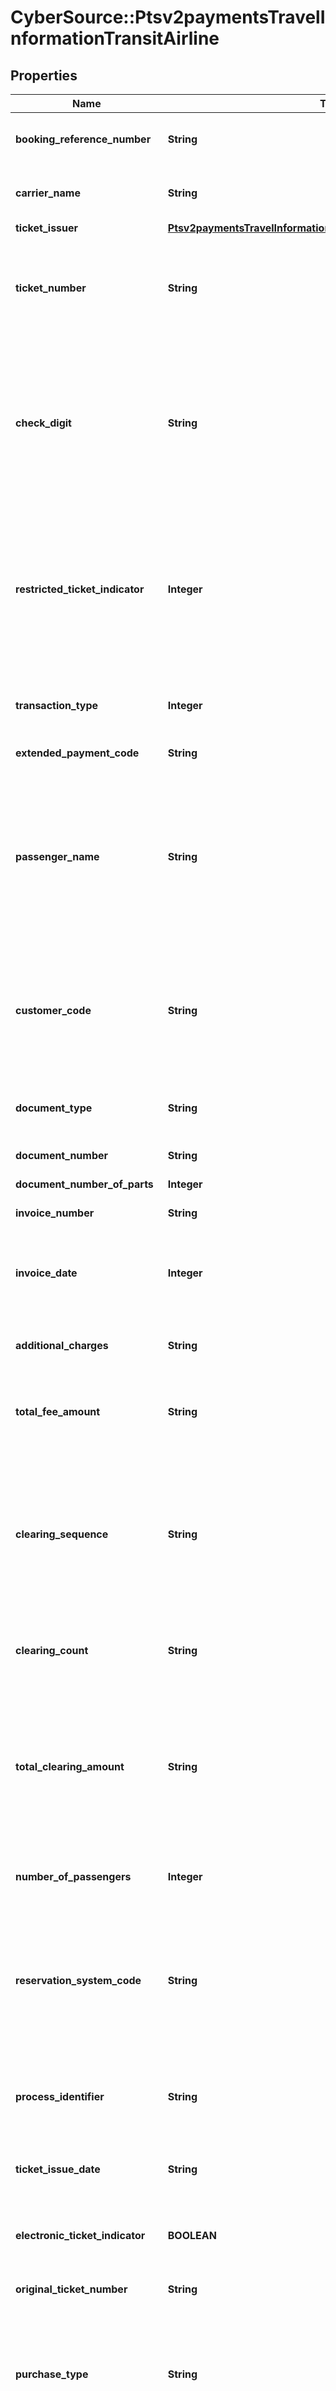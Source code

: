 # CyberSource::Ptsv2paymentsTravelInformationTransitAirline

## Properties
Name | Type | Description | Notes
------------ | ------------- | ------------- | -------------
**booking_reference_number** | **String** | Reference number for the airline booking. Required if ticket numbers are not issued.  | [optional] 
**carrier_name** | **String** | Airline that generated the ticket. Format: English characters only. Optional request field.  | [optional] 
**ticket_issuer** | [**Ptsv2paymentsTravelInformationTransitAirlineTicketIssuer**](Ptsv2paymentsTravelInformationTransitAirlineTicketIssuer.md) |  | [optional] 
**ticket_number** | **String** | Ticket number. Format: English characters only. Restricted string data type that indicates a sequence of letters, numbers, and spaces; special characters are not included. Optional request field.  | [optional] 
**check_digit** | **String** | Check digit for the ticket number. CyberSource recommends that you validate the check digit. With Discover and Diners Club, a valid ticket number has these characteristics: - The value is numeric. - The first three digits are a valid IATA2 license plate carrier code. - The last digit is a check digit or zero (0). - All remaining digits are nonzero.  | [optional] 
**restricted_ticket_indicator** | **Integer** | Flag that indicates whether or not the ticket is restricted (nonrefundable). Possible values: - 0: No restriction (refundable) - 1: Restricted (nonrefundable) Format: English characters only. Restricted string data type that indicates a sequence of letters, numbers, and spaces; special characters are not included. Optional request field.  | [optional] 
**transaction_type** | **Integer** | Type of charge. Possible values: - 01: Charge is for an airline ticket - 02: Charge is for an item that is not an airline ticket  | [optional] 
**extended_payment_code** | **String** | The field is not currently supported.  | [optional] 
**passenger_name** | **String** | Name of the passenger to whom the ticket was issued.  This will always be a single passenger&#39;s name. If there are more than one passengers, provide only the primary passenger&#39;s name. Do not include special characters such as commas, hyphens, or apostrophes. Only ASCII characters are supported. Format: English characters only. Optional request field.  | [optional] 
**customer_code** | **String** | Reference number or code that identifies the cardholder. Format: English characters only. Restricted string data type that indicates a sequence of letters, numbers, and spaces; special characters are not included. Optional request field.  | [optional] 
**document_type** | **String** | Airline document type code that specifies the purpose of the transaction. Format: English characters only. Optional request field.  | Code | Description | | --- | --- | | 01 | Passenger ticket | | 02 | Additional collection | | 03 | Excess baggage | | 04 | Miscellaneous charge order (MCO) or prepaid ticket authorization | | 05 | Special service ticket | | 06 | Supported refund | | 07 | Unsupported refund | | 08 | Lost ticket application | | 09 | Tour order voucher | | 10 | Ticket by mail | | 11 | Undercharge adjustment | | 12 | Group ticket | | 13 | Exchange adjustment | | 14 | SPD or air freight | | 15 | In-flight adjustment | | 16 | Agency passenger ticket | | 17 | Agency tour order or voucher | | 18 | Agency miscellaneous charge order (MCO) | | 19 | Agency exchange order | | 20 | Agency group ticket | | 21 | Debit adjustment for duplicate refund or use | | 22 | In-flight merchandise order | | 23 | Catalogue merchandise order | | 24 | In-flight phone charges | | 25 | Frequent flyer fee or purchase | | 26 | Kennel charge | | 27 | Animal transportation charge | | 28 | Firearms case | | 29 | Upgrade charge | | 30 | Credit for unused transportation | | 31 | Credit for class of service adjustment | | 32 | Credit for denied boarding | | 33 | Credit for miscellaneous refund | | 34 | Credit for lost ticket refund | | 35 | Credit for exchange refund | | 36 | Credit for overcharge adjustment | | 37 | Credit for multiple Unused tickets | | 38 | Exchange order | | 39 | Self-service ticket | | 41 | In-flight duty-free purchase | | 42 | Senior citizen discount booklets | | 43 | Club membership fee | | 44 | Coupon book | | 45 | In-flight charges | | 46 | Tour deposit | | 47 | Frequent flyer overnight delivery charge | | 48 | Frequent flyer fulfillment | | 49 | Small package delivery | | 50 | Vendor sale | | 51 | Miscellaneous taxes or fees | | 52 | Travel agency fee | | 60 | Vendor refund or credit | | 64 | Duty free sale | | 65 | Preferred seat upgrade | | 66 | Cabin upgrade | | 67 | Lounge or club access or day pass | | 68 | Agent assisted reservation or ticketing fee | | 69 | Ticket change or cancel fee | | 70 | Trip insurance | | 71 | Unaccompanied minor | | 72 | Standby fee | | 73 | Curbside baggage | | 74 | In-flight medical equipment | | 75 | Ticket or pass print fee | | 76 | Checked sporting or special equipment | | 77 | Dry ice fee | | 78 | Mail or postage fee | | 79 | Club membership fee or temporary trial | | 80 | Frequent flyer activation or reinstatement | | 81 | Gift certificate | | 82 | Onboard or in-flight prepaid voucher | | 83 | Optional services fee | | 84 | Advance purchase for excess baggage | | 85 | Advance purchase for preferred seat upgrade | | 86 | Advance purchase for cabin upgrade | | 87 | Advance purchase for optional services | | 88 | WiFi | | 89 | Packages | | 90 | In-flight entertainment or internet access | | 91 | Overweight bag fee | | 92 | Sleep sets | | 93 | Special purchase fee |  | [optional] 
**document_number** | **String** | The field is not currently supported.  | [optional] 
**document_number_of_parts** | **Integer** | The field is not currently supported.  | [optional] 
**invoice_number** | **String** | Invoice number for the airline transaction.  | [optional] 
**invoice_date** | **Integer** | Invoice date. The format is YYYYMMDD. If this value is included in the request, it is used in the creation of the invoice number. See \&quot;Invoice Number,\&quot;  | [optional] 
**additional_charges** | **String** | Description of the charge if the charge does not involve an airline ticket. For example: Excess baggage.  | [optional] 
**total_fee_amount** | **String** | Total fee for the ticket. This value cannot exceed &#x60;99999999999999999999&#x60; (twenty 9s). Format: English characters only. Optional request field.  | [optional] 
**clearing_sequence** | **String** | Number that identifies the clearing message when multiple clearing messages are allowed per authorized transaction. Each clearing message linked to one authorization request must include a unique clearing sequence number between 1 and the total number of clearing records. Format: English characters only. Optional request field.  | [optional] 
**clearing_count** | **String** | Total number of clearing messages associated with the authorization request. Format: English characters only. Optional request field.  | [optional] 
**total_clearing_amount** | **String** | Total clearing amount for all transactions in the clearing count set. This value cannot exceed &#x60;99999999999999999999&#x60; (twenty 9s). Format: English characters only. If this field is not set and if the total amount from the original authorization is not NULL, the total clearing amount is set to the total amount from the original authorization.  | [optional] 
**number_of_passengers** | **Integer** | Number of passengers for whom the ticket was issued. Format: English characters only. Optional request field.  | [optional] 
**reservation_system_code** | **String** | Code that specifies the computerized reservation system used to make the reservation and purchase the ticket. Format: English characters only. Restricted string data type that indicates a sequence of letters, numbers, and spaces; special characters are not included. Optional request field.  | [optional] 
**process_identifier** | **String** | Airline process identifier. This value is the airline&#39;s three-digit IATA1 code which is used to process extended payment airline tickets.  | [optional] 
**ticket_issue_date** | **String** | Date on which the transaction occurred. Format: &#x60;YYYYMMDD&#x60; Format: English characters only. Optional request field.  | [optional] 
**electronic_ticket_indicator** | **BOOLEAN** | Flag that indicates whether an electronic ticket was issued. Possible values: - &#x60;true&#x60; - &#x60;false&#x60; Optional request field.  | [optional] 
**original_ticket_number** | **String** | Original ticket number when the transaction is for a replacement ticket.  | [optional] 
**purchase_type** | **String** | Type of purchase. Possible values: - &#x60;EXC&#x60;: Exchange ticket - &#x60;MSC&#x60;: Miscellaneous (not a ticket purchase and not a transaction related to an exchange ticket) - &#x60;REF&#x60;: Refund - &#x60;TKT&#x60;: Ticket Format: English characters only. Optional request field.  | [optional] 
**credit_reason_indicator** | **String** | Reason for the credit. Possible values: - &#x60;A&#x60;: Cancellation of the ancillary passenger transport purchase. - &#x60;B&#x60;: Cancellation of the airline ticket and the passenger transport ancillary purchase. - &#x60;C&#x60;: Cancellation of the airline ticket. - &#x60;O&#x60;: Other. - &#x60;P&#x60;: Partial refund of the airline ticket. Format: English characters only.  Optional request field.  | [optional] 
**ticket_change_indicator** | **String** | Type of update. Possible values: - &#x60;C&#x60;: Change to the existing ticket. - &#x60;N&#x60;: New ticket. Format: English characters only Optional request field.  | [optional] 
**plan_number** | **String** | Plan number based on the fare. This value is provided by the airline. Format: English characters only. Optional request field.  | [optional] 
**arrival_date** | **String** | Date of arrival for the last leg of the trip. Format: &#x60;MMDDYYYY&#x60; English characters only. Optional request field.  | [optional] 
**restricted_ticket_desciption** | **String** | Text that describes the ticket limitations, such as _nonrefundable_. Format: English characters only. Optional request field.  | [optional] 
**exchange_ticket_amount** | **String** | Amount of the exchanged ticket. Format: English characters only.  | [optional] 
**exchange_ticket_fee_amount** | **String** | Fee for exchanging the ticket. Format: English characters only. Optional request field.  | [optional] 
**reservation_type** | **String** | The field is not currently supported.  | [optional] 
**boarding_fee_amount** | **String** | Boarding fee.  | [optional] 
**legs** | [**Array&lt;Ptsv2paymentsTravelInformationTransitAirlineLegs&gt;**](Ptsv2paymentsTravelInformationTransitAirlineLegs.md) |  | [optional] 
**ancillary_information** | [**Ptsv2paymentsTravelInformationTransitAirlineAncillaryInformation**](Ptsv2paymentsTravelInformationTransitAirlineAncillaryInformation.md) |  | [optional] 


